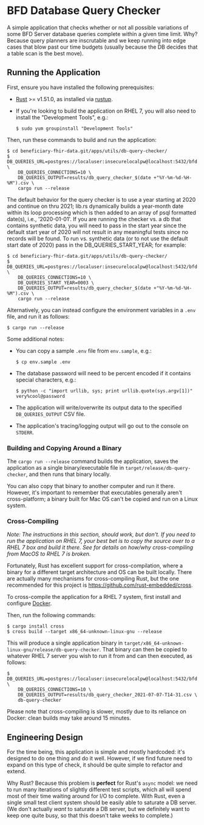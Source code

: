 # BFD Database Query Checker

A simple application that checks whether or not all possible variations of
  some BFD Server database queries complete within a given time limit.
Why?
Because query planners are inscrutable
  and we keep running into edge cases that blow past our time budgets
  (usually because the DB decides that a table scan is the best move).


## Running the Application

First, ensure you have installed the following prerequisites:

* [Rust](https://www.rust-lang.org/) >= v1.51.0, as installed via [rustup](https://www.rust-lang.org/learn/get-started).
* If you're looking to build the application on RHEL 7,
    you will also need to install the "Development Tools", e.g.:

    ```shell
    $ sudo yum groupinstall "Development Tools"
    ```

Then, run these commands to build and run the application:

```shell
$ cd beneficiary-fhir-data.git/apps/utils/db-query-checker/
$ DB_QUERIES_URL=postgres://localuser:insecurelocalpw@localhost:5432/bfd \
    DB_QUERIES_CONNECTIONS=10 \
    DB_QUERIES_OUTPUT=results/db_query_checker_$(date +"%Y-%m-%d-%H-%M").csv \
    cargo run --release
```

The default behavior for the query checker is to use a year starting at 2020 and continue
on thru 2021; lib.rs dynamically builds a year-month date within its loop processing which
is then added to an array of psql formatted date(s), i.e., '2020-01-01'. If you are running
the checker vs. a db that contains synthetic data, you will need to pass in the start year
since the default start year of 2020 will not result in any meaningful tests since no records
will be found. To run vs. synthetic data (or to not use the default start date of 2020) pass
in the DB_QUERIES_START_YEAR; for example:

```shell
$ cd beneficiary-fhir-data.git/apps/utils/db-query-checker/
$ DB_QUERIES_URL=postgres://localuser:insecurelocalpw@localhost:5432/bfd \
    DB_QUERIES_CONNECTIONS=10 \
    DB_QUERIES_START_YEAR=0003 \
    DB_QUERIES_OUTPUT=results/db_query_checker_$(date +"%Y-%m-%d-%H-%M").csv \
    cargo run --release
```

Alternatively,
  you can instead configure the environment variables in a `.env` file,
  and run it as follows:

```
$ cargo run --release
```

Some additional notes:

* You can copy a sample `.env` file from `env.sample`, e.g.:

    ```
    $ cp env.sample .env
    ```

* The database password will need to be percent encoded if it contains special characters, e.g.:

    ```
    $ python -c "import urllib, sys; print urllib.quote(sys.argv[1])" very%cool@password
    ```

* The application will write/overwrite its output data to the specified `DB_QUERIES_OUTPUT` CSV file.
* The application's tracing/logging output will go out to the console on `STDERR`.


### Building and Copying Around a Binary

The `cargo run --release` command builds the application,
  saves the application as a single binary/executable file in `target/release/db-query-checker`,
  and then runs that binary locally.

You can also copy that binary to another computer and run it there.
However, it's important to remember that executables generally aren't cross-platform;
  a binary built for Mac OS can't be copied and run on a Linux system.


### Cross-Compiling

<em>
Note:
The instructions in this section, should work, but don't.
If you need to run the application on RHEL 7,
  your best bet is to copy the source over to a RHEL 7 box and build it there.
See <https://github.com/rust-embedded/cross/issues/455#issuecomment-883514537>
  for details on how/why cross-compiling from MacOS to RHEL 7 is broken.
</em>

Fortunately, Rust has excellent support for cross-compilation,
  where a binary for a different target architecture and OS can be built locally.
There are actually many mechanisms for cross-compiling Rust,
  but the one recommended for this project is
  <https://github.com/rust-embedded/cross>.

To cross-compile the application for a RHEL 7 system,
  first install and configure [Docker](https://www.docker.com).

Then, run the following commands:

```
$ cargo install cross
$ cross build --target x86_64-unknown-linux-gnu --release
```

This will produce a single application binary
  in `target/x86_64-unknown-linux-gnu/release/db-query-checker`.
That binary can then be copied to whatever RHEL 7 server you wish to run it from
  and can then executed, as follows:

```shell
$ DB_QUERIES_URL=postgres://localuser:insecurelocalpw@localhost:5432/bfd \
    DB_QUERIES_CONNECTIONS=10 \
    DB_QUERIES_OUTPUT=results/db_query_checker_2021-07-07-T14-31.csv \
    db-query-checker
```

Please note that cross-compiling is slower, mostly due to its reliance on Docker:
  clean builds may take around 15 minutes.


## Engineering Design

For the time being, this application is simple and mostly hardcoded:
  it's designed to do one thing and do it well.
However, if we find future need to expand on this type of check,
  it should be quite simple to refactor and extend.

Why Rust?
Because this problem is **perfect** for Rust's `async` model:
  we need to run many iterations of slightly different test scripts,
  which all will spend most of their time waiting around for I/O to complete.
With Rust, even a single small test client system should be easily able to saturate a DB server.
(We don't actually _want_ to saturate a DB server,
  but we definitely want to keep one quite busy,
  so that this doesn't take weeks to complete.)